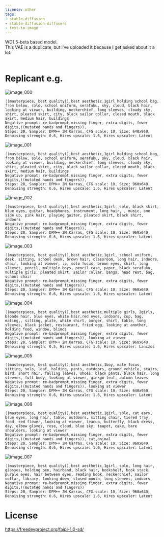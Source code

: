 ```yaml
---
license: other
tags:
- stable-diffusion
- stable-diffusion-diffusers
- text-to-image
---
```

WD1.5-beta based model.  
This VAE is a duplicate, but I've uploaded it because I get asked about it a lot.  
　　
# Replicant e.g. 
![image_000](https://huggingface.co/gsdf/Replicant-V1.0/resolve/main/Images/image_000.jpg)
```
((masterpiece, best quality)),best aesthetic,1girl holding school bag, from below, solo, school uniform, serafuku, sky, cloud, black hair, looking at viewer, building, neckerchief, long sleeves, cloudy sky, shirt, pleated skirt, city, black sailor collar, closed mouth, black skirt, medium hair, buildings  
Negative prompt: re-badprompt,missing finger, extra digits, fewer digits,((mutated hands and fingers)),  
Steps: 20, Sampler: DPM++ 2M Karras, CFG scale: 10, Size: 640x960, Denoising strength: 0.6, Hires upscale: 1.6, Hires upscaler: Latent
```
![image_001](https://huggingface.co/gsdf/Replicant-V1.0/resolve/main/Images/image_001.jpg)
```
((masterpiece, best quality)),best aesthetic,1girl holding school bag, from below, solo, school uniform, serafuku, sky, cloud, black hair, looking at viewer, building, neckerchief, long sleeves, cloudy sky, shirt, pleated skirt, city, black sailor collar, closed mouth, black skirt, medium hair, buildings  
Negative prompt: re-badprompt,missing finger, extra digits, fewer digits,((mutated hands and fingers)),  
Steps: 20, Sampler: DPM++ 2M Karras, CFG scale: 10, Size: 960x640, Denoising strength: 0.6, Hires upscale: 1.6, Hires upscaler: Latent
```
![image_002](https://huggingface.co/gsdf/Replicant-V1.0/resolve/main/Images/image_002.jpg)
```
((masterpiece, best quality)),best aesthetic,1girl, solo, black skirt, blue eyes, guitar, headphones, instrument, long hair, , music, one side up, pink hair, playing guiter, pleated skirt, black shirt, indoors    
Negative prompt: re-badprompt,missing finger, extra digits, fewer digits,((mutated hands and fingers)),  
Steps: 20, Sampler: DPM++ 2M Karras, CFG scale: 10, Size: 960x640, Denoising strength: 0.6, Hires upscale: 1.6, Hires upscaler: Latent
```
![image_003](https://huggingface.co/gsdf/Replicant-V1.0/resolve/main/Images/image_003.jpg)
```
((masterpiece, best quality)),best aesthetic,1girl, school uniform, desk, sitting, school desk, brown hair, classroom, long hair, indoors, chair, looking at viewer, :p, solo focus, brown eyes, skirt, long sleeves, pencil, multiple boys, pencil case, paper, black serafuku, multiple girls, pleated skirt, sailor collar, bangs, head rest, bag, school chair      
Negative prompt: re-badprompt,missing finger, extra digits, fewer digits,((mutated hands and fingers)),  
Steps: 20, Sampler: DPM++ 2M Karras, CFG scale: 10, Size: 960x640, Denoising strength: 0.6, Hires upscale: 1.6, Hires upscaler: Latent
```
![image_004](https://huggingface.co/gsdf/Replicant-V1.0/resolve/main/Images/image_004.jpg)
```
((masterpiece, best quality)),best aesthetic,multiple girls, 2girls, blonde hair, blue eyes, white hair,red eyes, indoors, cup, bag, eating,, sitting, plate, white shirt, burger, shirt, table, long sleeves, black jacket, restaurant, fried egg, looking at another, holding food, window, blinds        
Negative prompt: re-badprompt,missing finger, extra digits, fewer digits,((mutated hands and fingers)), looking at viewer  
Steps: 20, Sampler: DPM++ 2M Karras, CFG scale: 10, Size: 960x640, Denoising strength: 0.5, Hires upscale: 1.6, Hires upscaler: Lanczos
```
![image_005](https://huggingface.co/gsdf/Replicant-V1.0/resolve/main/Images/image_005.jpg)
```
((masterpiece, best quality)),best aesthetic,1boy, male focus, sitting, solo, leaf, holding, pants, outdoors, ground vehicle, stairs, bird, short hair, falling leaves, shoes, black pants, black hair, long sleeves, full body, looking at viewer, ginkgo leaf, autumn leaves  
Negative prompt: re-badprompt,missing finger, extra digits, fewer digits,((mutated hands and fingers)), looking at viewer 
Steps: 20, Sampler: DPM++ 2M Karras, CFG scale: 10, Size: 640x960, Denoising strength: 0.6, Hires upscale: 1.6, Hires upscaler: Latent
```
![image_006](https://huggingface.co/gsdf/Replicant-V1.0/resolve/main/Images/image_006.jpg)
```
((masterpiece, best quality)),best aesthetic,1girl, solo, cat ears, blue eyes, long hair, table, outdoors, sitting chair, tiered tray, food, red flower, looking at viewer, teacup, butterfly, black dress, day, elbow gloves, rose, cloud, blue sky, teapot, cake, bare shoulders, looking at viewer        
Negative prompt: re-badprompt,missing finger, extra digits, fewer digits,((mutated hands and fingers)), cat,animal 
Steps: 20, Sampler: DPM++ 2M Karras, CFG scale: 10, Size: 960x640, Denoising strength: 0.6, Hires upscale: 1.6, Hires upscaler: Latent
```
![image_007](https://huggingface.co/gsdf/Replicant-V1.0/resolve/main/Images/image_007.jpg)
```
((masterpiece, best quality)),best aesthetic,1girl, solo, long hair, glasses, holding pen, hairband, black hair, bookshelf, book stack, purple eyes, hair between eyes, reading book, neckerchief, sailor collar, library, looking down, closed mouth, long sleeves, indoors    
Negative prompt: re-badprompt,missing finger, extra digits, fewer digits,((mutated hands and fingers))
Steps: 20, Sampler: DPM++ 2M Karras, CFG scale: 10, Size: 960x640, Denoising strength: 0.6, Hires upscale: 1.6, Hires upscaler: Latent
```

# License  
https://freedevproject.org/faipl-1.0-sd/